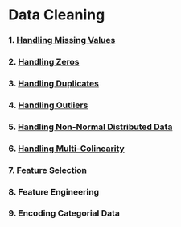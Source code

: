 # Data Cleaning
### 1. [Handling Missing Values](https://github.com/tbgrun/machine_learning/blob/main/02%20-%20Data%20Cleaning/01%20-%20Handling%20Missing%20Values.md)
### 2. [Handling Zeros](https://github.com/tbgrun/machine_learning/blob/main/02%20-%20Data%20Cleaning/02%20-%20Handling%20Zeros)
### 3. [Handling Duplicates](https://github.com/tbgrun/machine_learning/blob/main/02%20-%20Data%20Cleaning/03%20-%20Handling%20Duplicates.md)
### 4. [Handling Outliers](https://github.com/tbgrun/machine_learning/blob/main/02%20-%20Data%20Cleaning/04%20-%20Handling%20Outliers.md)
### 5. [Handling Non-Normal Distributed Data](https://github.com/tbgrun/machine_learning/blob/main/02%20-%20Data%20Cleaning/05%20-%20Handling%20Non-Normal%20Distributed%20Data.md)
### 6. [Handling Multi-Colinearity](https://github.com/tbgrun/machine_learning/blob/main/02%20-%20Data%20Cleaning/06%20-%20Handling%20Multi-Colinearity.md)
### 7. [Feature Selection](https://github.com/tbgrun/machine_learning/blob/main/02%20-%20Data%20Cleaning/07%20-%20Feature%20Selection.md)
### 8. Feature Engineering
### 9. Encoding Categorial Data
